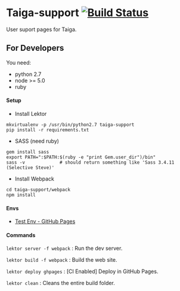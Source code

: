 # Taiga-support [![Build Status](https://travis-ci.org/taigaio/taiga-support.svg?branch=master)](https://travis-ci.org/taigaio/taiga-support)

User suport pages for Taiga.


## For Developers

You need:

 - python 2.7
 - node >= 5.0
 - ruby


#### Setup

- Install Lektor
```
mkvirtualenv -p /usr/bin/python2.7 taiga-support
pip install -r requirements.txt
```

- SASS (need ruby)
```
gem install sass
export PATH=":$PATH:$(ruby -e "print Gem.user_dir")/bin"
sass -v             # should return something like 'Sass 3.4.11 (Selective Steve)'
```

- Install Webpack
```
cd taiga-support/webpack
npm install
```
#### Envs

- [Test Env - GitHub Pages](http://taigaio.github.io/taiga-support/)

#### Commands

```lektor server -f webpack```
: Run the dev server.

```lektor build -f webpack```
: Build the web site.

```lektor deploy ghpages```
: [CI Enabled] Deploy in GitHub Pages.

```lektor clean```
: Cleans the entire build folder.
